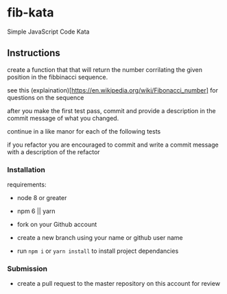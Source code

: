 # fib-kata

Simple JavaScript Code Kata

## Instructions

create a function that that will return the number corrilating the given position in the fibbinacci sequence.

see this (explaination)[https://en.wikipedia.org/wiki/Fibonacci_number] for questions on the sequence

after you make the first test pass, commit and provide a description in the commit message of what you changed.

continue in a like manor for each of the following tests

if you refactor you are encouraged to commit and write a commit message with a description of the refactor

### Installation
requirements:
 - node 8 or greater
 - npm 6 || yarn

- fork on your Github account
- create a new branch using your name or github user name
- run `npm i` or `yarn install` to install project dependancies

### Submission

- create a pull request to the master repository on this account for review
